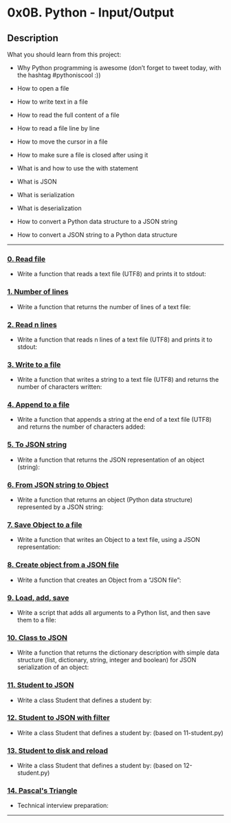 # 0x0B. Python - Input/Output



## Description

What you should learn from this project:



* Why Python programming is awesome (don’t forget to tweet today, with the hashtag #pythoniscool :))

* How to open a file

* How to write text in a file

* How to read the full content of a file 

* How to read a file line by line

* How to move the cursor in a file

* How to make sure a file is closed after using it

* What is and how to use the with statement

* What is JSON

* What is serialization

* What is deserialization

* How to convert a Python data structure to a JSON string 

* How to convert a JSON string to a Python data structure



---



### [0. Read file](./0-read_file.py)

* Write a function that reads a text file (UTF8) and prints it to stdout:





### [1. Number of lines](./1-number_of_lines.py)

* Write a function that returns the number of lines of a text file:





### [2. Read n lines](./2-read_lines.py)

* Write a function that reads n lines of a text file (UTF8) and prints it to stdout:





### [3. Write to a file](./3-write_file.py)

* Write a function that writes a string to a text file (UTF8) and returns the number of characters written:





### [4. Append to a file](./4-append_write.py)

* Write a function that appends a string at the end of a text file (UTF8) and returns the number of characters added:





### [5. To JSON string](./5-to_json_string.py)

* Write a function that returns the JSON representation of an object (string):





### [6. From JSON string to Object](./6-from_json_string.py)

* Write a function that returns an object (Python data structure) represented by a JSON string:





### [7. Save Object to a file](./7-save_to_json_file.py)

* Write a function that writes an Object to a text file, using a JSON representation:





### [8. Create object from a JSON file](./8-load_from_json_file.py)

* Write a function that creates an Object from a “JSON file”:





### [9. Load, add, save](./9-add_item.py)

* Write a script that adds all arguments to a Python list, and then save them to a file:





### [10. Class to JSON](./10-class_to_json.py)

* Write a function that returns the dictionary description with simple data structure (list, dictionary, string, integer and boolean) for JSON serialization of an object:





### [11. Student to JSON](./11-student.py)

* Write a class Student that defines a student by:





### [12. Student to JSON with filter](./12-student.py)

* Write a class Student that defines a student by: (based on 11-student.py)





### [13. Student to disk and reload](./13-student.py)

* Write a class Student that defines a student by: (based on 12-student.py)





### [14. Pascal's Triangle](./14-pascal_triangle.py)

* Technical interview preparation: 



---

